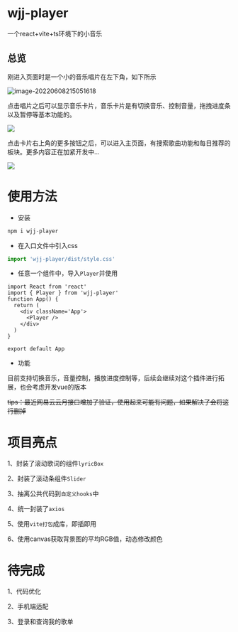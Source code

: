 # wjj-player
一个react+vite+ts环境下的小音乐

## 总览

刚进入页面时是一个小的音乐唱片在左下角，如下所示

![image-20220608215051618](https://img.jzsp66.xyz/github/1.png)

点击唱片之后可以显示音乐卡片，音乐卡片是有切换音乐、控制音量，拖拽进度条以及暂停等基本功能的。

![](https://img.jzsp66.xyz/github/2.png)

点击卡片右上角的更多按钮之后，可以进入主页面，有搜索歌曲功能和每日推荐的板块。更多内容正在加紧开发中...

![](https://img.jzsp66.xyz/github/3.png)


# 使用方法
- 安装
```js
npm i wjj-player
```

- 在入口文件中引入css

```js
import 'wjj-player/dist/style.css'
```

- 任意一个组件中，导入`Player`并使用

```tsx
import React from 'react'
import { Player } from 'wjj-player'
function App() {
  return (
    <div className='App'>
      <Player />
    </div>
  )
}

export default App
```

- 功能

目前支持切换音乐，音量控制，播放进度控制等，后续会继续对这个插件进行拓展，也会考虑开发vue的版本

~~tips：最近网易云云月接口增加了验证，使用起来可能有问题，如果解决了会将这行删掉~~

# 项目亮点

1、封装了滚动歌词的组件`lyricBox`

2、封装了滚动条组件`Slider`

3、抽离公共代码到`自定义hooks`中

4、统一封装了`axios`

5、使用`vite打包`成库，即插即用

6、使用canvas获取背景图的平均RGB值，动态修改颜色


# 待完成

1、代码优化

2、手机端适配

3、登录和查询我的歌单